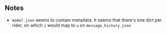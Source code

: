 ## Notes

- `model.json` seems to contain metadata. It seems that there's one dict per
rider, on which `i` would map to `u` on `message_history.json`